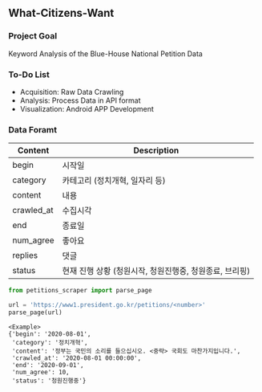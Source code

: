 ## What-Citizens-Want
### Project Goal
Keyword Analysis of the Blue-House National Petition Data

### To-Do List
- Acquisition: Raw Data Crawling
- Analysis: Process Data in API format
- Visualization: Android APP Development

### Data Foramt
| Content | Description |
| --- | --- |
| begin | 시작일 |
| category | 카테고리 (정치개혁, 일자리 등) |
| content | 내용 |
| crawled_at | 수집시각 |
| end | 종료일 |
| num_agree | 좋아요 |
| replies | 댓글 |
| status | 현재 진행 상황 (청원시작, 청원진행중, 청원종료, 브리핑) |
```python
from petitions_scraper import parse_page

url = 'https://www1.president.go.kr/petitions/<number>'
parse_page(url)
```

```
<Example>
{'begin': '2020-08-01',
 'category': '정치개혁',
 'content': '정부는 국민의 소리를 들으십시오. <중략> 국회도 마찬가지입니다.',
 'crawled_at': '2020-08-01 00:00:00',
 'end': '2020-09-01',
 'num_agree': 10,
 'status': '청원진행중'}
 ```